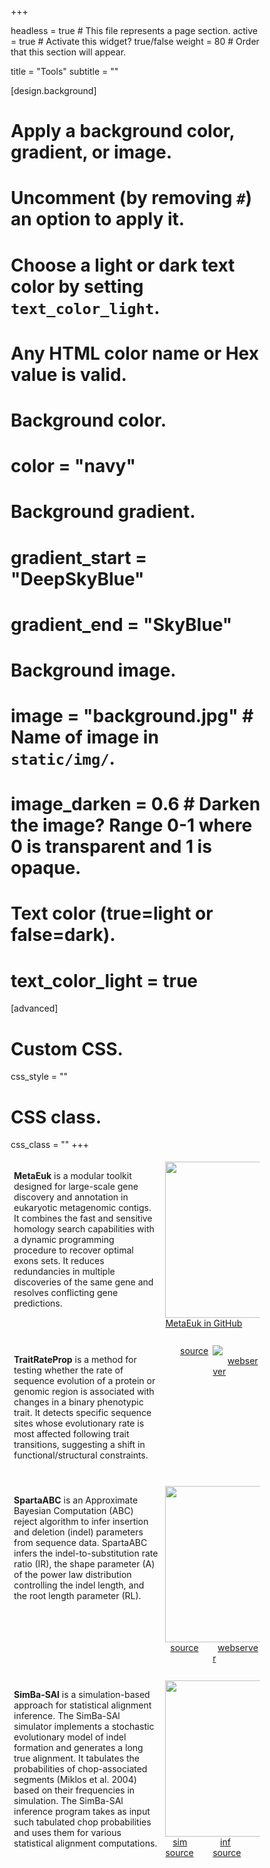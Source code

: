 +++

headless = true  # This file represents a page section.
active = true  # Activate this widget? true/false
weight = 80  # Order that this section will appear.

title = "Tools"
subtitle = ""

[design.background]
  # Apply a background color, gradient, or image.
  #   Uncomment (by removing `#`) an option to apply it.
  #   Choose a light or dark text color by setting `text_color_light`.
  #   Any HTML color name or Hex value is valid.
  
  # Background color.
  # color = "navy"
  
  # Background gradient.
  # gradient_start = "DeepSkyBlue"
  # gradient_end = "SkyBlue"
  
  # Background image.
  # image = "background.jpg"  # Name of image in `static/img/`.
  # image_darken = 0.6  # Darken the image? Range 0-1 where 0 is transparent and 1 is opaque.

  # Text color (true=light or false=dark).
  # text_color_light = true  
  
[advanced]
 # Custom CSS. 
 css_style = ""
 
 # CSS class.
 css_class = ""
+++

<style>
* {
  box-sizing: border-box;
}

.columnEqL {
  float: left;
  width: 50%;
  padding: 0px;
}

.columnEqR {
  float: right;
  width: 50%;
  padding: 0px;
}

.columnWide {
  float: left;
  width: 60%;
  padding: 5px;
}

.columnNarrow {
  float: left;
  width: 40%;
  padding: 5px;
}

/* Clear floats after the columns */
.row:after {
  content: "";
  display: table;
  clear: both;
}
</style>

<div class="row">
  <div class="columnWide">
    <p><b>MetaEuk</b> is a modular toolkit designed for large-scale gene discovery and annotation in eukaryotic metagenomic contigs. It combines the fast and sensitive homology search capabilities with a dynamic programming procedure to recover optimal exons sets. It reduces redundancies in multiple discoveries of the same gene and resolves conflicting gene predictions.
	</p>
  </div>
  <div class="columnNarrow">
	<img src="img\MetaEuk.png" style="height: 250px"/>
	<a href="https://github.com/soedinglab/metaeuk" target="_blank">MetaEuk in GitHub</a>
  </div>
</div>

<br>

<div class="row">
  <div class="columnWide">
    <p><b>TraitRateProp</b> is a method for testing whether the rate of sequence evolution of a protein or genomic region is associated with changes in a binary phenotypic trait. It detects specific sequence sites whose evolutionary rate is most affected following trait transitions, suggesting a shift in functional/structural constraints.
	</p>
  </div>
  <div class="columnNarrow">
	<img src="img\trait_rate_prop_logo.jpg"/>
	<div class="columnEqL">
		&nbsp&nbsp&nbsp&nbsp&nbsp&nbsp<a href="http://traitrate.tau.ac.il/prop/source.php" target="_blank">source</a>
	</div>
	<div class="columnEqR">
		&nbsp&nbsp&nbsp&nbsp&nbsp&nbsp<a href="http://traitrate.tau.ac.il/prop/" target="_blank">webserver</a>
	</div>
  </div>
</div>

<br>

<div class="row">
  <div class="columnWide">
    <p><b>SpartaABC</b> is an Approximate Bayesian Computation (ABC) reject algorithm to infer insertion and deletion (indel) parameters from sequence data. SpartaABC infers the indel-to-substitution rate ratio (IR), the shape parameter (A) of the power law distribution controlling the indel length, and the root length parameter (RL).
	</p>
  </div>
  <div class="columnNarrow">
	<img src="img\SpartaABC_logo.gif" style="height: 250px"/>
	<div class="columnEqL">
		&nbsp&nbsp<a href="http://spartaabc.tau.ac.il/webserver/source.php" target="_blank">source</a>
	</div>
	<div class="columnEqR">
		&nbsp&nbsp<a href="http://spartaabc.tau.ac.il/webserver/" target="_blank">webserver</a>
	</div>
  </div>
</div>

<br>

<div class="row">
  <div class="columnWide">
    <p><b>SimBa-SAl</b> is a simulation-based approach for statistical alignment inference. The SimBa-SAl simulator implements a stochastic evolutionary model of indel formation and generates a long true alignment. It tabulates the probabilities of chop-associated segments (Miklos et al. 2004) based on their frequencies in simulation. The SimBa-SAl inference program takes as input such tabulated chop probabilities and uses them for various statistical alignment computations.
	</p>
  </div>
  <div class="columnNarrow">
	<img src="img\SimBa_SAl_logo.png" style="height: 250px"/>
	<div class="columnEqL">
		&nbsp&nbsp&nbsp<a href="https://github.com/elileka/SimBa_SAl_sim" target="_blank">sim source</a>
	</div>
	<div class="columnEqR">
		&nbsp&nbsp&nbsp<a href="https://github.com/elileka/SimBa_SAl_inf" target="_blank">inf source</a>
	</div>
  </div>
</div>


